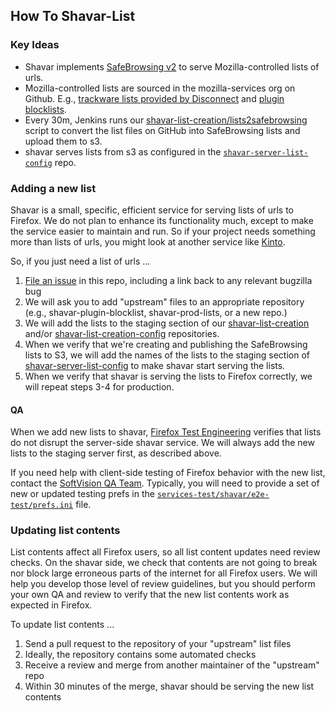 ##  How To Shavar-List

### Key Ideas

- Shavar implements [SafeBrowsing
  v2](https://web.archive.org/web/20160422212049/https://developers.google.com/safe-browsing/developers_guide_v2#Overview)
  to serve Mozilla-controlled lists of urls.
- Mozilla-controlled lists are sourced in the mozilla-services org on Github.
  E.g., [trackware lists provided by
  Disconnect](https://github.com/mozilla-services/shavar-prod-lists) and
  [plugin
  blocklists](https://github.com/mozilla-services/shavar-plugin-blocklist).
- Every 30m, Jenkins runs our
  [shavar-list-creation/lists2safebrowsing](https://github.com/mozilla-services/shavar-list-creation)
  script to convert the list files on GitHub into SafeBrowsing lists and upload
  them to s3.
- shavar serves lists from s3 as configured in the
  [`shavar-server-list-config`](https://github.com/mozilla-services/shavar-server-list-config)
  repo.

### Adding a new list

Shavar is a small, specific, efficient service for serving lists of urls to
Firefox. We do not plan to enhance its functionality much, except to make the
service easier to maintain and run. So if your project needs something more
than lists of urls, you might look at another service like
[Kinto](https://github.com/Kinto/kinto).

So, if you just need a list of urls ...

1. [File an issue](https://github.com/mozilla-services/shavar/issues/new) in
this repo, including a link back to any relevant bugzilla bug
2. We will ask you to add "upstream" files to an appropriate repository (e.g.,
   shavar-plugin-blocklist, shavar-prod-lists, or a new repo.)
3. We will add the lists to the staging section of our
   [shavar-list-creation](https://github.com/mozilla-services/shavar-list-creation)
   and/or
   [shavar-list-creation-config](https://github.com/mozilla-services/shavar-list-creation-config)
   repositories.
4. When we verify that we're creating and publishing the SafeBrowsing lists to
   S3, we will add the names of the lists to the staging section of
   [shavar-server-list-config](https://github.com/mozilla-services/shavar-server-list-config)
   to make shavar start serving the lists.
5. When we verify that shavar is serving the lists to Firefox correctly, we
   will repeat steps 3-4 for production.

#### QA

When we add new lists to shavar,
[Firefox Test Engineering](https://readthedocs.org/projects/firefox-test-engineering/)
verifies that lists do not disrupt the server-side shavar service. We will
always add the new lists to the staging server first, as described above.

If you need help with client-side testing of Firefox behavior with the new
list, contact the
[SoftVision QA Team](https://wiki.mozilla.org/QA_SoftVision_Team). Typically,
you will need to provide a set of new or updated testing prefs in the
[`services-test/shavar/e2e-test/prefs.ini`](https://github.com/mozilla-services/services-test/blob/master/shavar/e2e-test/prefs.ini)
file.

### Updating list contents

List contents affect all Firefox users, so all list content updates need review
checks. On the shavar side, we check that contents are not going to break nor
block large erroneous parts of the internet for all Firefox users. We will help
you develop those level of review guidelines, but you should perform your own
QA and review to verify that the new list contents work as expected in Firefox.

To update list contents ...

1. Send a pull request to the repository of your "upstream" list files
2. Ideally, the repository contains some automated checks
3. Receive a review and merge from another maintainer of the "upstream" repo
4. Within 30 minutes of the merge, shavar should be serving the new list contents

